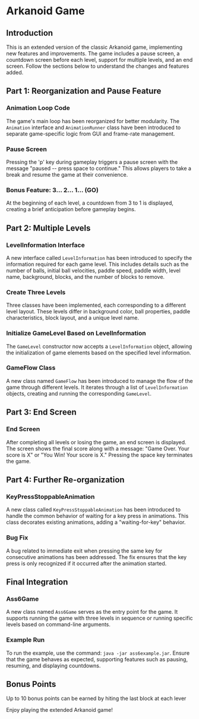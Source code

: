 # Arkanoid Game

## Introduction

This is an extended version of the classic Arkanoid game, implementing new features and improvements. The game includes a pause screen, a countdown screen before each level, support for multiple levels, and an end screen. Follow the sections below to understand the changes and features added.

## Part 1: Reorganization and Pause Feature

### Animation Loop Code

The game's main loop has been reorganized for better modularity. The `Animation` interface and `AnimationRunner` class have been introduced to separate game-specific logic from GUI and frame-rate management.

### Pause Screen

Pressing the 'p' key during gameplay triggers a pause screen with the message "paused -- press space to continue." This allows players to take a break and resume the game at their convenience.

### Bonus Feature: 3... 2... 1... (GO)

At the beginning of each level, a countdown from 3 to 1 is displayed, creating a brief anticipation before gameplay begins.

## Part 2: Multiple Levels

### LevelInformation Interface

A new interface called `LevelInformation` has been introduced to specify the information required for each game level. This includes details such as the number of balls, initial ball velocities, paddle speed, paddle width, level name, background, blocks, and the number of blocks to remove.

### Create Three Levels

Three classes have been implemented, each corresponding to a different level layout. These levels differ in background color, ball properties, paddle characteristics, block layout, and a unique level name.

### Initialize GameLevel Based on LevelInformation

The `GameLevel` constructor now accepts a `LevelInformation` object, allowing the initialization of game elements based on the specified level information.

### GameFlow Class

A new class named `GameFlow` has been introduced to manage the flow of the game through different levels. It iterates through a list of `LevelInformation` objects, creating and running the corresponding `GameLevel`.

## Part 3: End Screen

### End Screen

After completing all levels or losing the game, an end screen is displayed. The screen shows the final score along with a message: "Game Over. Your score is X" or "You Win! Your score is X." Pressing the space key terminates the game.

## Part 4: Further Re-organization

### KeyPressStoppableAnimation

A new class called `KeyPressStoppableAnimation` has been introduced to handle the common behavior of waiting for a key press in animations. This class decorates existing animations, adding a "waiting-for-key" behavior.

### Bug Fix

A bug related to immediate exit when pressing the same key for consecutive animations has been addressed. The fix ensures that the key press is only recognized if it occurred after the animation started.

## Final Integration

### Ass6Game

A new class named `Ass6Game` serves as the entry point for the game. It supports running the game with three levels in sequence or running specific levels based on command-line arguments.

### Example Run

To run the example, use the command: `java -jar ass6example.jar`. Ensure that the game behaves as expected, supporting features such as pausing, resuming, and displaying countdowns.

## Bonus Points

Up to 10 bonus points can be earned by hiting the last block at each lever


Enjoy playing the extended Arkanoid game!
